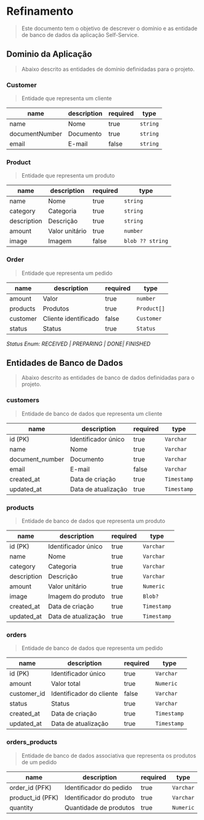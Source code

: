 # Refinamento

> Este documento tem o objetivo de descrever o domínio e as entidade de banco de dados da aplicação Self-Service.

## Dominio da Aplicação

> Abaixo descrito as entidades de domínio definidadas para o projeto.

### Customer

> Entidade que representa um cliente

name          | description | required | type
--------------|-------------|----------|-------
name          |Nome         |true      |`string`
documentNumber|Documento    |true      |`string`
email         |E-mail       |false     |`string`

### Product

> Entidade que representa um produto

name       | description  | required | type
-----------|--------------|----------|------
name       |Nome          |true      |`string`
category   |Categoria     |true      |`string`
description|Descrição     |true      |`string`
amount     |Valor unitário|true      |`number`
image      |Imagem        |false     |`blob ?? string`

### Order

> Entidade que representa um pedido

name    | description        | required | type
--------|--------------------|----------|-------
amount  |Valor               |true      |`number`
products|Produtos            |true      |`Product[]`
customer|Cliente identificado|false     |`Customer`
status  |Status              |true      |`Status`

_Status Enum: RECEIVED | PREPARING | DONE| FINISHED_

## Entidades de Banco de Dados

> Abaixo descrito as entidades de banco de dados definidadas para o projeto.
>
### customers

> Entidade de banco de dados que representa um cliente

name           | description       | required | type
---------------|-------------------|----------|------
id (PK)        |Identificador único|true      |`Varchar`
name           |Nome               |true      |`Varchar`
document_number|Documento          |true      |`Varchar`
email          |E-mail             |false     |`Varchar`
created_at     |Data de criação    |true      |`Timestamp`
updated_at     |Data de atualização|true      |`Timestamp`

### products

> Entidade de banco de dados que representa um produto

name       | description       | required | type
-----------|-------------------|----------|-----
id (PK)    |Identificador único|true      |`Varchar`
name       |Nome               |true      |`Varchar`
category   |Categoria          |true      |`Varchar`
description|Descrição          |true      |`Varchar`
amount     |Valor unitário     |true      |`Numeric`
image      |Imagem do produto  |true      |`Blob?`
created_at |Data de criação    |true      |`Timestamp`
updated_at |Data de atualização|true      |`Timestamp`

### orders

> Entidade de banco de dados que representa um pedido

name       | description            | required | type
-----------|------------------------|----------|-----
id (PK)    |Identificador único     |true      |`Varchar`
amount     |Valor total             |true      |`Numeric`
customer_id|Identificador do cliente|false     |`Varchar`
status     |Status                  |true      |`Varchar`
created_at |Data de criação         |true      |`Timestamp`
updated_at |Data de atualização     |true      |`Timestamp`

### orders_products

> Entidade de banco de dados associativa que representa os produtos de um pedido

name             | description            | required | type
-----------------|------------------------|----------|------
order_id (PFK)   |Identificador do pedido |true      |`Varchar`
product_id (PFK) |Identificador do produto|true      |`Varchar`
quantity         |Quantidade de produtos  |true      |`Numeric`
